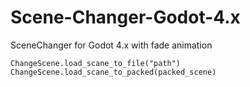 # Scene-Changer-Godot-4.x
SceneChanger for Godot 4.x with fade animation 

```gdscript
ChangeScene.load_scane_to_file("path")
ChangeScene.load_scane_to_packed(packed_scene)
```
